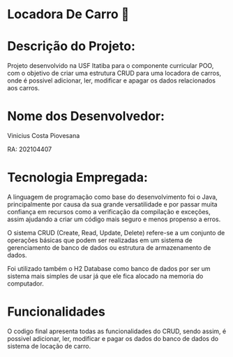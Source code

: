  # Locadora De Carro 🚗
# Descrição do Projeto:

Projeto desenvolvido na USF Itatiba para o componente curricular POO, com o objetivo de criar uma estrutura CRUD para uma locadora de carros, onde é possivel adicionar, ler, modificar e apagar os dados relacionados aos carros.


# Nome dos Desenvolvedor:

Vinicius Costa Piovesana 

RA: 202104407

# Tecnologia Empregada:

A linguagem de programação como base do desenvolvimento foi o Java, principalmente por causa da sua grande versatilidade e por passar muita confiança em recursos como a verificação da compilação e exceções, assim ajudando a criar um código mais seguro e menos propenso a erros.

O sistema CRUD (Create, Read, Update, Delete) refere-se a um conjunto de operações básicas que podem ser realizadas em um sistema de gerenciamento de banco de dados ou estrutura de armazenamento de dados.

Foi utilizado também o H2 Database como banco de dados por ser um sistema mais simples de usar já que ele fica alocado na memoria do computador. 

# Funcionalidades

O codigo final apresenta todas as funcionalidades do CRUD, sendo assim, é possivel adicionar, ler, modificar e pagar os dados do banco de  dados do sistema de locação de carro.
